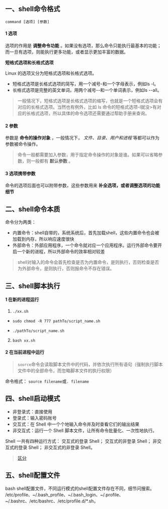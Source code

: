 ## 一、shell命令格式

`command [选项] [参数]`

#### 1 选项

选项的作用是 **调整命令功能** 。如果没有选项，那么命令只能执行最基本的功能；而一旦有选项，则能执行更多功能，或者显示更加丰富的数据。

 **短格式选项和长格式选项** 

Linux 的选项又分为短格式选项和长格式选项。
- 短格式选项是长格式选项的简写，用一个减号-和一个字母表示，例如ls -l。
- 长格式选项是完整的英文单词，用两个减号--和一个单词表示，例如ls --all。

>一般情况下，短格式选项是长格式选项的缩写，也就是一个短格式选项会有对应的长格式选项。当然也有例外，比如 ls 命令的短格式选项-l就没>有对应的长格式选项，所以具体的命令选项还需要通过帮助手册来查询。

#### 2 参数

参数是 **命令的操作对象** ，一般情况下， _文件、目录、用户和进程_ 等都可以作为参数被命令操作。

> 命令一般都需要加入参数，用于指定命令操作的对象是谁。如果可以省略参数，则一般都有 **默认参数** 。

#### 3 选项携带参数

命令的选项后面也可以附带参数，这些参数用来 **补全选项，或者调整选项的功能细节** 

## 二、shell命令本质

命令分为两类：

- 内置命令：shell自带的，系统系统后，首先加载shell，这些内置命令也会被加载到内存，所以响应速度很快
- 外部命令：外部应用程序，一个命令就对应一个应用程序。运行外部命令要开启一个新的进程，所以外部命令的效率相对较差

> shell对输入的命令会首先检查是否为内置命令，是则执行，否则检查是否为外部命令，是则执行，否则报命令不存在错误。


## 三、shell脚本执行

#### 1 在新的进程运行

1. `./xx.sh`

- `sudo chmod -R 777 pathTo/script_name.sh`

- `./pathTo/script_name.sh`

2. `bash xx.sh`


#### 2 在当前进程中运行

> `source`命令会读取脚本文件中的代码，并依次执行所有语句（强制执行脚本文件中的全部命令，而忽略脚本文件的执行权限）

命令格式：
`source filename`或`. filename`

## 四、shell启动模式

- 非登录式：直接使用
- 登录式：输入密码账号
- 交互式：在 Shell 中一个个地输入命令并及时查看它们的输出结果
- 非交互式：运行一个 Shell 脚本文件，让所有命令批量化、一次性地执行。


Shell 一共有四种运行方式：
交互式的登录 Shell；
交互式的非登录 Shell；
非交互式的登录 Shell；
非交互式的非登录 Shell。

> [区分](http://c.biancheng.net/view/vip_3231.html)

## 五、shell配置文件
bash shell配置文件，不同运行模式的shell配置文件存在不同，细节问搜索。
/etc/profile、~/.bash_profile、~/.bash_login、~/.profile、~/.bashrc、/etc/bashrc、/etc/profile.d/*.sh，




